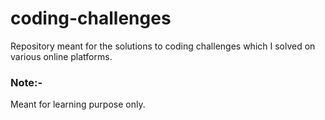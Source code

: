 # coding-challenges
Repository meant for the solutions to coding challenges which I solved on various online platforms.

### Note:- 
Meant for learning purpose only.

